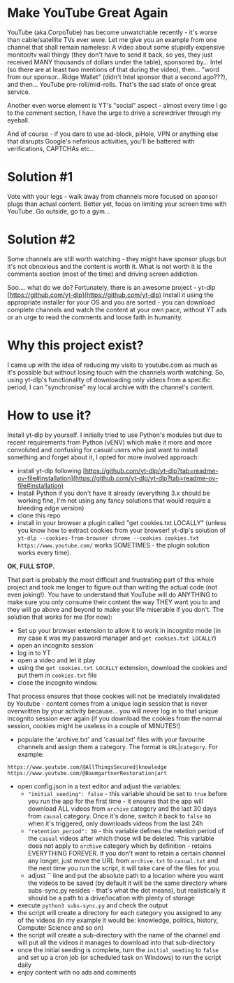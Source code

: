# Make YouTube Great Again

YouTube (aka.CorpoTube) has become unwatchable recently - it's worse than cable/satellite TVs ever were.
Let me give you an example from one channel that shall remain nameless:
A video about some stupidly expensive monitor/tv wall thingy (they don't have to send it back, so yes, they just received MANY thousands of dollars under the table), sponsored by... Intel (so there are at least two mentions of that during the video), then... "word from our sponsor...Ridge Wallet" (didn't Intel sponsor that a second ago???), and then... YouTube pre-roll/mid-rolls. That's the sad state of once great service.

Another even worse element is YT's "social" aspect - almost every time I go to the comment section, I have the urge to drive a screwdriver through my eyeball.

And of course - if you dare to use ad-block, piHole, VPN or anything else that disrupts Google's nefarious activities, you'll be battered with verifications, CAPTCHAs etc...

# Solution #1
Vote with your legs - walk away from channels more focused on sponsor plugs than actual content.
Better yet, focus on limiting your screen time with YouTube. Go outside, go to a gym... 

# Solution #2
Some channels are still worth watching - they might have sponsor plugs but it's not obnoxious and the content is worth it.
What is not worth it is the comments section (most of the time) and driving screen addiction.

Soo.... what do we do?
Fortunately, there is an awesome project - yt-dlp [https://github.com/yt-dlp](https://github.com/yt-dlp)
Install it using the appropriate installer for your OS and you are sorted - you can download complete channels and watch the content at your own pace, without YT ads or an urge to read the comments and loose faith in humanity.

# Why this project exist?
I came up with the idea of reducing my visits to youtube.com as much as it's possible but without losing touch with the channels worth watching.
So, using yt-dlp's functionality of downloading only videos from a specific period, I can "synchronise" my local archive with the channel's content.

# How to use it?
Install yt-dlp by yourself. I initially tried to use Python's modules but due to recent requirements from Python (vENV) which make it more and more convoluted and confusing for casual users who just want to install something and forget about it, I opted for more involved approach:
* install yt-dlp following [https://github.com/yt-dlp/yt-dlp?tab=readme-ov-file#installation](https://github.com/yt-dlp/yt-dlp?tab=readme-ov-file#installation)
* Install Python if you don't have it already (everything 3.x should be working fine, I'm not using any fancy solutions that would require a bleeding edge version)
* clone this repo
* install in your browser a plugin called "get cookies.txt LOCALLY" (unless you know how to extract cookies from your browser! yt-dlp's solution of `yt-dlp --cookies-from-browser chrome --cookies cookies.txt https://www.youtube.com/` works SOMETIMES - the plugin solution works every time).

**OK, FULL STOP.**

That part is probably the most difficult and frustrating part of this whole project and took me longer to figure out than writing the actual code (not even joking!).
You have to understand that YouTube will do ANYTHING to make sure you only consume their content the way THEY want you to and they will go above and beyond to make your life miserable if you don't.
The solution that works for me (for now):
* Set up your browser extension to allow it to work in incognito mode (in my case it was my password manager and `get cookies.txt LOCALLY`)
* open an incognito session
* log in to YT
* open a video and let it play 
* using the `get cookies.txt LOCALLY` extension, download the cookies and put them in `cookies.txt` file
* close the incognito window. 

That process ensures that those cookies will not be imediately invalidated by Youtube - content comes from a unique login session that is never overwritten by your activity because... you will never log in to that unique incognito session ever again (if you download the cookies from the normal session, cookies might be useless in a couple of MINUTES!)

* populate the 'archive.txt' and 'casual.txt' files with your favourite channels and assign them a category. The format is `URL`|`category`. For example:

```
https://www.youtube.com/@AllThingsSecured|knowledge
https://www.youtube.com/@BaumgartnerRestoration|art
```
* open config.json in a text editor and adjust the variables:
    * `"initial_seeding": false` - this variable should be set to `true` before you run the app for the first time - it ensures that the app will download ALL videos from `archive` category and the last 30 days from `causal` category. Once it's done, switch  it back to `false` so when it's triggered, only downloads videos from the last 24h
    * `"retention_period": 30` - this variable defines the retetion period of the `casual` videos after which those will be deleted. This variable does not apply to `archive` category which by definition - retains EVERYTHING FOREVER. If you don't want to retain a certain channel any longer, just move the URL from  `archive.txt` to `casual.txt` and the next time you run the script, it will take care of the files for you.
    * adjust `` line and put the absolute path to a location where you want the videos to be saved (by default it will be the same directory where subs-sync.py resides - that's what the dot means), but realistically it should be a path to a drive/location with plenty of storage
* execute `python3 subs-sync.py` and check the output
* the script will create a directory for each category you assigned to any of the videos (in my example it would be: knowledge, politics, history, Computer Science and so on)
* the script will create a sub-directory with the name of the channel and will put all the videos it manages to download into that sub-directory
* once the initial seeding is complete, turn the `initial_seeding` to `false` and set up a cron job (or scheduled task on Windows) to run the script daily
* enjoy content with no ads and comments

